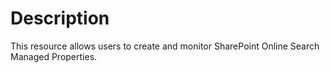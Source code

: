 # Description

This resource allows users to create and monitor SharePoint Online Search
Managed Properties.
